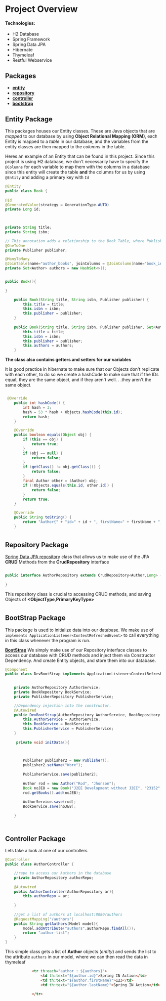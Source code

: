 # Project Overview

#### Technologies: 
- H2 Database
- Spring Framework
- Spring Data JPA
- Hibernate
- Thymeleaf
- Restful Webservice

## Packages

- __[entity](https://github.com/Ivanhola/Spring-Framework-Course-Learning/tree/master/Spring%20Udemy%20Course%20-%20Advanced/Spring%20Boot%20Overview%20Project/SpringBootOverview03/src/main/java/com/ivanllamas/SpringBootOverview/entity)__
- __[repository](https://github.com/Ivanhola/Spring-Framework-Course-Learning/tree/master/Spring%20Udemy%20Course%20-%20Advanced/Spring%20Boot%20Overview%20Project/SpringBootOverview03/src/main/java/com/ivanllamas/SpringBootOverview/repository)__
- __[controller](https://github.com/Ivanhola/Spring-Framework-Course-Learning/tree/master/Spring%20Udemy%20Course%20-%20Advanced/Spring%20Boot%20Overview%20Project/SpringBootOverview03/src/main/java/com/ivanllamas/SpringBootOverview/controller)__
- __[bootstrap](https://github.com/Ivanhola/Spring-Framework-Course-Learning/tree/master/Spring%20Udemy%20Course%20-%20Advanced/Spring%20Boot%20Overview%20Project/SpringBootOverview03/src/main/java/com/ivanllamas/SpringBootOverview/bootstrap)__



## Entity Package

This packages houses our Entity classes. These are Java objects that are _mapped_ to our database by using __Object Relational Mapping (ORM)__, each Entity is mapped to a _table_ in our database, and the variables from the entity classes are then mapped to the _columns_ in the table.

Heres an example of an Entity that can be found in this project. Since this project is using H2 database, we don't necessarily have to specify the `@Columns` for each variable to map them with the columns in a database since this entity will create the table __and__ the columns for us by using `@Entity` and adding a primary key with `Id`

```Java
@Entity
public class Book {
    
@Id
@GeneratedValue(strategy = GenerationType.AUTO)
private Long id;

   
    
private String title;
private String isbn;

// This annotation adds a relationship to the Book Table, where Publisher ID is matched to the Book (Check database)
@OneToOne
private Publisher publisher;

@ManyToMany
@JoinTable(name="author_books", joinColumns = @JoinColumn(name="book_id"), inverseJoinColumns= @JoinColumn(name="author_id"))
private Set<Author> authors = new HashSet<>();


public Book(){
    
}

    public Book(String title, String isbn, Publisher publisher) {
        this.title = title;
        this.isbn = isbn;
        this.publisher = publisher;
    }
    
    public Book(String title, String isbn, Publisher publisher, Set<Author> authors) {
        this.title = title;
        this.isbn = isbn;
        this.publisher = publisher;
        this.authors = authors;
    }
```
__The class also contains getters and setters for our variables__


It is good practice in hibernate to make sure that our Objects don't replicate with each other, to do so we create a hashCode to make sure that
if the IDs equal, they are the same object, and if they aren't well. . .they aren't the same object.
```Java

 @Override
    public int hashCode() {
        int hash = 3;
        hash = 53 * hash + Objects.hashCode(this.id);
        return hash;
    }

    @Override
    public boolean equals(Object obj) {
        if (this == obj) {
            return true;
        }
        if (obj == null) {
            return false;
        }
        if (getClass() != obj.getClass()) {
            return false;
        }
        final Author other = (Author) obj;
        if (!Objects.equals(this.id, other.id)) {
            return false;
        }
        return true;
    }

    @Override
    public String toString() {
        return "Author{" + "id=" + id + ", firstName=" + firstName + ", lastName=" + lastName + ", books=" + books + '}';
    }

```
#


## Repository Package
[Spring Data JPA repository](https://github.com/Ivanhola/Spring-Framework-Course-Learning/tree/master/Spring%20Udemy%20Course%20-%20Advanced/Spring%20Boot%20Overview%20Project/SpringBootOverview02/src/main/java/com/ivanllamas/SpringBootOverview/repository) class that allows us to make use of the JPA __CRUD__ Methods from the __CrudRepository__ interface


```Java

public interface AuthorRepository extends CrudRepository<Author,Long> {
    
}

```
This repository class is crucial to accessing CRUD methods, and saving Objects of __<ObjectType,PrimaryKeyType>__

# 


## BootStrap Package

This package is used to initialize data into our database. We make use of `implements ApplicationListener<ContextRefreshedEvent>` to call everything in this class whenever the program is run.




__[BootStrap](https://github.com/Ivanhola/Spring-Framework-Course-Learning/blob/master/Spring%20Udemy%20Course%20-%20Advanced/Spring%20Boot%20Overview%20Project/SpringBootOverview02/src/main/java/com/ivanllamas/SpringBootOverview/bootstrap/DevBootStrap.java)__  We simply make use of our Repository interface classes to access our database with CRUD methods and inject them via Constructor Dependency. And create Entity objects, and store them into our database.
```Java
@Component
public class DevBootStrap implements ApplicationListener<ContextRefreshedEvent>{

    
    private AuthorRepository AuthorService;
    private BookRepository BookService;
    private PublisherRepository PublisherService;

    //Dependency injection into the constructor.
    @Autowired
    public DevBootStrap(AuthorRepository AuthorService, BookRepository BookService, PublisherRepository PublisherService) {
        this.AuthorService = AuthorService;
        this.BookService = BookService;
        this.PublisherService = PublisherService;
    }
    
     private void initData(){
        
        

        Publisher publisher2 = new Publisher();
        publisher2.setName("Worx");
        
        PublisherService.save(publisher2);
        
        Author rod = new Author("Rod", "Jhonson");
        Book noJE8 = new Book("J2EE Development without J2EE", "23152", publisher2);
        rod.getBooks().add(noJE8);
        
        AuthorService.save(rod);
        BookService.save(noJE8);
        
    }
    
```
# 

## Controller Package

Lets take a look at one of our controllers
```Java
@Controller
public class AuthorController {

    //repo to access our Authors in the database
    private AuthorRepository authorRepo;
    
    @Autowired
    public AuthorController(AuthorRepository ar){
        this.authorRepo = ar;
        
    }
    
    //get a list of authors at localhost:8080/authors
    @RequestMapping("/authors")
    public String getAuthors(Model model){
        model.addAttribute("authors",authorRepo.findAll());
        return "author-list";
    }
}
```
This simple class gets a list of __Author__ objects (_entity_) and sends the list to the attribute `authors` in our model, where we can then read the data in thymeleaf
```html
            <tr th:each="author : ${authors}">
                <td th:text="${author.id}">Spring IN Action</td>
                <td th:text="${author.firstName}">123</td>
                <td th:text="${author.lastName}">Spring IN Action</td>
                
            </tr>
```
